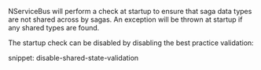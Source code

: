 
NServiceBus will perform a check at startup to ensure that saga data types are not shared across by sagas. An exception will be thrown at startup if any shared types are found.

The startup check can be disabled by disabling the best practice validation:

snippet: disable-shared-state-validation